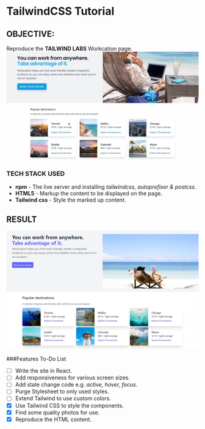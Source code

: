 # TailwindCSS Tutorial

## OBJECTIVE: 
Reproduce the **TAILWIND LABS** Workcation page.
![Workcation. Target](Final.png)


### TECH STACK USED
+ **npm** - The live server and installing *tailwindcss, autoprefixer & postcss*.
+ **HTML5** - Markup the content to be displayed on the page.
+ **Tailwind css** - Style the marked up content.

## RESULT
![My Workcation site](public/Mine.png)

###Features To-Do List
- [ ] Write the site in React.
- [ ] Add responsiveness for various screen sizes.
- [ ] Add state change code e.g. *active, hover, focus*.
- [ ] Purge Stylesheet to only used styles.
- [ ] Extend Tailwind to use custom colors.
- [x] Use Tailwind CSS to style the components. 
- [x] Find some quality photos for use.
- [x] Reproduce the HTML content.  
